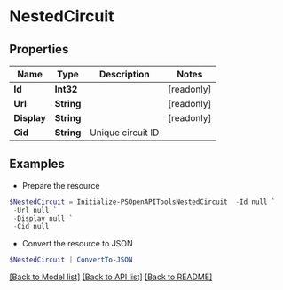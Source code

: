 # NestedCircuit
## Properties

Name | Type | Description | Notes
------------ | ------------- | ------------- | -------------
**Id** | **Int32** |  | [readonly] 
**Url** | **String** |  | [readonly] 
**Display** | **String** |  | [readonly] 
**Cid** | **String** | Unique circuit ID | 

## Examples

- Prepare the resource
```powershell
$NestedCircuit = Initialize-PSOpenAPIToolsNestedCircuit  -Id null `
 -Url null `
 -Display null `
 -Cid null
```

- Convert the resource to JSON
```powershell
$NestedCircuit | ConvertTo-JSON
```

[[Back to Model list]](../README.md#documentation-for-models) [[Back to API list]](../README.md#documentation-for-api-endpoints) [[Back to README]](../README.md)

